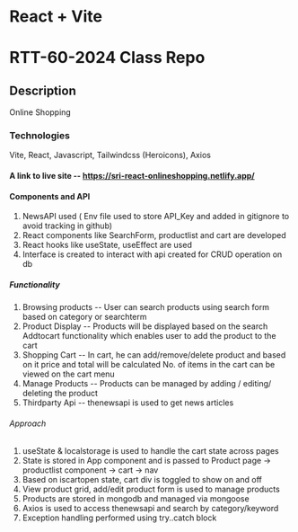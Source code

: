 # React + Vite

# RTT-60-2024 Class Repo

## Description
Online Shopping 

### Technologies
Vite, React, Javascript, Tailwindcss (Heroicons), Axios

#### A link to live site -- https://sri-react-onlineshopping.netlify.app/

#### Components and API
1. NewsAPI used ( Env file used to store API_Key and added in gitignore to avoid tracking in github)
3. React components like SearchForm, productlist and cart are developed
4. React hooks like useState, useEffect are used
5. Interface is created to interact with api created for CRUD operation on db

##### Functionality
1. Browsing products -- User can search products using search form based on category or searchterm
2. Product Display   -- Products will be displayed based on the search 
                        Addtocart functionality which enables user to add the product to the cart
3. Shopping Cart     -- In cart, he can add/remove/delete product and based on it price and total will be calculated 
                        No. of items in the cart can be viewed on the cart menu
4. Manage Products   -- Products can be managed by adding / editing/ deleting the product
5. Thirdparty Api    -- thenewsapi is used to get news articles

###### Approach
1. useState & localstorage is used to handle the cart state across pages
2. State is stored in App component and is passed to Product page -> productlist component -> cart -> nav
3. Based on iscartopen state, cart div is toggled to show on and off
4. View product grid, add/edit product form is used to manage products
5. Products are stored in mongodb and managed via mongoose
6. Axios is used to access thenewsapi and search by category/keyword
7. Exception handling performed using try..catch block

